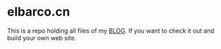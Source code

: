 # elbarco.cn

This is a repo holding all files of my [BLOG](http://0x4b5.top). If you want to check it out and build your own web site.
